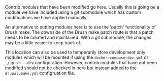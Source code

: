 Contrib modules that have been modified go here. Usually this is going be a module we have included using a git submodule which has custom modifications we have applied manually.

An alternative to putting modules here is to use the 'patch' functionality of Drush make. The downside of the Drush make patch route is that a patch needs to be created and maintained. With a git submodule, the changes may be a little easier to keep track of.

This location can also be used to temperarily store development only modules which will be mounted if using the `docker-compose-dev.yml` or `./up.sh --dev` configuration. However, contrib modules that have not been modified should not be checked in here but instead added to the `drupal.make.yml` configruation file.
